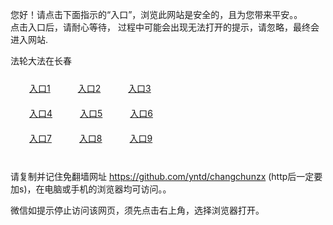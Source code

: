 您好！请点击下面指示的“入口”，浏览此网站是安全的，且为您带来平安。。 <br/>
点击入口后，请耐心等待， 过程中可能会出现无法打开的提示，请忽略，最终会进入网站. </br>

法轮大法在长春<br/>
<div style="padding:10px"><a style="margin:20px" target="_blank" href="https://dwgw7dm383vzm.cloudfront.net/2Qpsp?kxwab" id="ccLink1" rel="nofollow">入口1</a> <a target="_blank" style="margin:20px" href="https://d3nzvaclgk8lk2.cloudfront.net/2Qpsp?dhictdnn" id="ccLink2" rel="nofollow">入口2</a> <a style="margin:20px" target="_blank" href="https://d3bindg2g7ow6n.cloudfront.net/2Qpsp?ibrsf" id="ccLink3" rel="nofollow">入口3</a></div>

<div style="padding:10px" ><a style="margin:20px" target="_blank" href="https://dwgw7dm383vzm.cloudfront.net/2Qpsp?kxwab" id="ccLink4" rel="nofollow">入口4</a> <a style="margin:20px" href="https://d3nzvaclgk8lk2.cloudfront.net/2Qpsp?dhictdnn" target="_blank" id="ccLink5" rel="nofollow">入口5</a> <a style="margin:20px" href="https://d3bindg2g7ow6n.cloudfront.net/2Qpsp?ibrsf" target="_blank" id="ccLink6" rel="nofollow">入口6</a></div>

<div style="padding:10px"><a style="margin:20px" target="_blank" href="https://dwgw7dm383vzm.cloudfront.net/2Qpsp?kxwab" id="ccLink7" rel="nofollow">入口7</a> <a style="margin:20px" href="https://d3nzvaclgk8lk2.cloudfront.net/2Qpsp?dhictdnn" target="_blank" id="ccLink8" rel="nofollow">入口8</a> <a style="margin:20px" target="_blank" href="https://d3bindg2g7ow6n.cloudfront.net/2Qpsp?ibrsf" id="ccLink9" rel="nofollow">入口9</a></div>

<br/>



请复制并记住免翻墙网址 https://github.com/yntd/changchunzx (http后一定要加s)，在电脑或手机的浏览器均可访问。。<br/>

微信如提示停止访问该网页，须先点击右上角，选择浏览器打开。
